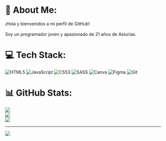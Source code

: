 # 💫 About Me:
¡Hola y bienvenidos a mi perfil de GitHub!<br><br>Soy un programador joven y apasionado de 21 años de Asturias.


# 💻 Tech Stack:
![HTML5](https://img.shields.io/badge/html5-%23E34F26.svg?style=for-the-badge&logo=html5&logoColor=white) ![JavaScript](https://img.shields.io/badge/javascript-%23323330.svg?style=for-the-badge&logo=javascript&logoColor=%23F7DF1E) ![CSS3](https://img.shields.io/badge/css3-%231572B6.svg?style=for-the-badge&logo=css3&logoColor=white) ![SASS](https://img.shields.io/badge/SASS-hotpink.svg?style=for-the-badge&logo=SASS&logoColor=white) ![Canva](https://img.shields.io/badge/Canva-%2300C4CC.svg?style=for-the-badge&logo=Canva&logoColor=white) ![Figma](https://img.shields.io/badge/figma-%23F24E1E.svg?style=for-the-badge&logo=figma&logoColor=white) ![Git](https://img.shields.io/badge/git-%23F05033.svg?style=for-the-badge&logo=git&logoColor=white)
# 📊 GitHub Stats:
![](https://github-readme-stats.vercel.app/api?username=diegofdez56&theme=midnight-purple&hide_border=false&include_all_commits=false&count_private=false)<br/>
![](https://github-readme-streak-stats.herokuapp.com/?user=diegofdez56&theme=midnight-purple&hide_border=false)<br/>
![](https://github-readme-stats.vercel.app/api/top-langs/?username=diegofdez56&theme=midnight-purple&hide_border=false&include_all_commits=false&count_private=false&layout=compact)

---
[![](https://visitcount.itsvg.in/api?id=diegoals13&icon=0&color=0)](https://visitcount.itsvg.in)

<!-- Proudly created with GPRM ( https://gprm.itsvg.in ) -->
